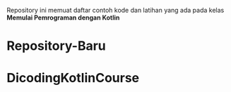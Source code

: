 Repository ini memuat daftar contoh kode dan latihan yang ada pada kelas **Memulai Pemrograman dengan Kotlin**
# Repository-Baru
# DicodingKotlinCourse
